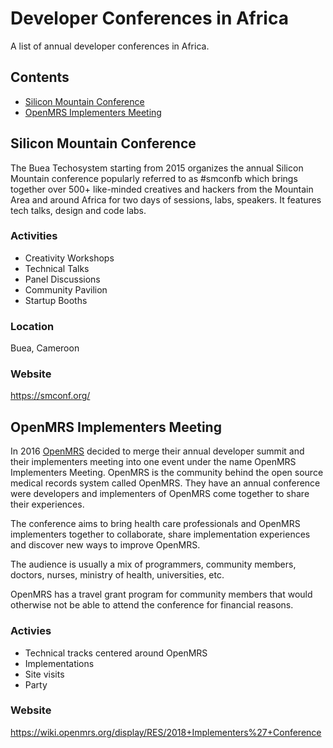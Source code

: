 # Developer Conferences in Africa
A list of annual developer conferences in Africa. 

## Contents
- [Silicon Mountain Conference](#smconf)
- [OpenMRS Implementers Meeting](#omrs)

## Silicon Mountain Conference

The Buea Techosystem starting from 2015 organizes the annual Silicon Mountain conference popularly referred to as #smconfb which brings together over 500+ like-minded creatives and hackers from the Mountain Area and around Africa for two days of sessions, labs, speakers. It features tech talks, design and code labs.

### Activities

- Creativity Workshops
- Technical Talks
- Panel Discussions
- Community Pavilion
- Startup Booths

### Location

Buea, Cameroon

### Website
https://smconf.org/

## OpenMRS Implementers Meeting

In 2016 [OpenMRS](https://openmrs.org) decided to merge their annual developer summit and their implementers meeting into one event under the name OpenMRS Implementers Meeting. OpenMRS is the community behind the open source medical records system called OpenMRS. They have an annual conference were developers and implementers of OpenMRS come together to share their experiences. 

The conference aims to bring health care professionals and OpenMRS implementers together to collaborate, share implementation experiences and discover new ways to improve OpenMRS.

The audience is usually a mix of programmers, community members, doctors, nurses, ministry of health, universities, etc.

OpenMRS has a travel grant program for community members that would otherwise not be able to attend the conference for financial reasons.


### Activies

- Technical tracks centered around OpenMRS
- Implementations 
- Site visits
- Party

### Website
https://wiki.openmrs.org/display/RES/2018+Implementers%27+Conference
